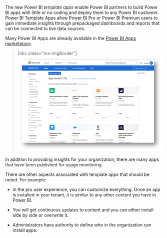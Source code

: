 The new Power BI *template apps* enable Power BI partners to build Power BI apps with little or no coding and deploy them to any Power BI customer. Power BI Template Apps allow Power BI Pro or Power BI Premium users to gain immediate insights through prepackaged dashboards and reports that can be connected to live data sources. 

Many Power BI Apps are already available in the [Power BI Apps marketplace](https://app.powerbi.com/groups/me/getapps/apps/?azure-portal=true).

> [!div class="mx-imgBorder"]
> [![Screenshot of AppSource landing page.](../media/appsource.png)](../media/appsource.png#lightbox)

In addition to providing insights for your organization, there are many apps that have been published for usage monitoring.

There are other aspects associated with template apps that should be noted. For example:

-   In the pro user experience, you can customize everything. Once an app is installed in your tenant, it is similar to any other content you have in Power BI.

-   You will get continuous updates to content and you can either install side by side or overwrite it.

-   Administrators have authority to define who in the organization can install apps.
